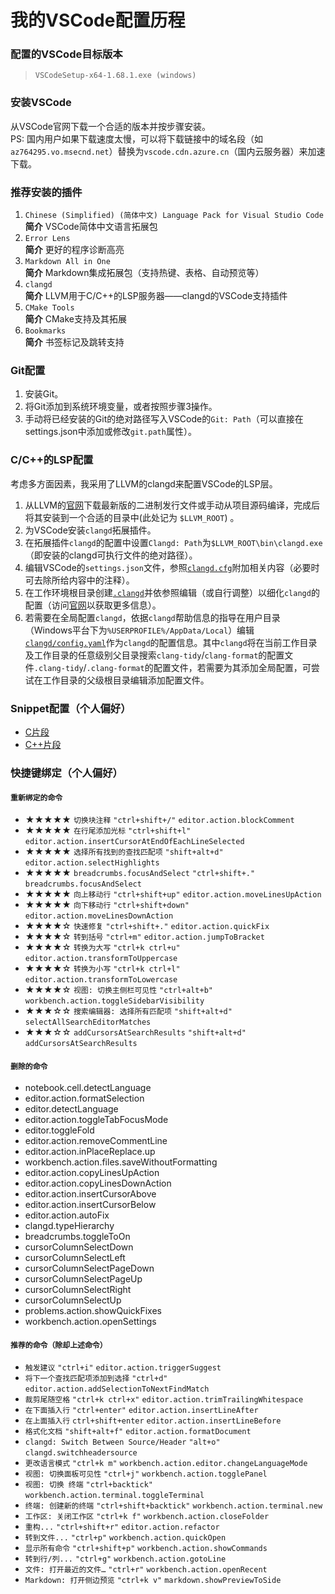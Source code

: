 # 我的VSCode配置历程

### 配置的VSCode目标版本
> `VSCodeSetup-x64-1.68.1.exe (windows)` <br>

### 安装VSCode
从VSCode官网下载一个合适的版本并按步骤安装。 <br>
PS: 国内用户如果下载速度太慢，可以将下载链接中的域名段（如`az764295.vo.msecnd.net`）替换为`vscode.cdn.azure.cn`（国内云服务器）来加速下载。

### 推荐安装的插件
1. `Chinese (Simplified) (简体中文) Language Pack for Visual Studio Code` <br>
    **简介** VSCode简体中文语言拓展包
2. `Error Lens` <br>
    **简介** 更好的程序诊断高亮
3. `Markdown All in One` <br>
    **简介** Markdown集成拓展包（支持热键、表格、自动预览等）
4. `clangd` <br>
    **简介** LLVM用于C/C++的LSP服务器——clangd的VSCode支持插件
5. `CMake Tools` <br>
    **简介** CMake支持及其拓展
6. `Bookmarks` <br>
    **简介** 书签标记及跳转支持

### Git配置
1. 安装Git。
2. 将Git添加到系统环境变量，或者按照步骤3操作。
3. 手动将已经安装的Git的绝对路径写入VSCode的`Git: Path`（可以直接在settings.json中添加或修改`git.path`属性）。

### C/C++的LSP配置
考虑多方面因素，我采用了LLVM的clangd来配置VSCode的LSP层。

1. 从LLVM的[官网](https://releases.llvm.org/)下载最新版的二进制发行文件或手动从项目源码编译，完成后将其安装到一个合适的目录中(此处记为 `$LLVM_ROOT`) 。
2. 为VSCode安装`clangd`拓展插件。
3. 在拓展插件`clangd`的配置中设置`Clangd: Path`为`$LLVM_ROOT\bin\clangd.exe`（即安装的clangd可执行文件的绝对路径）。
4. 编辑VSCode的`settings.json`文件，参照[`clangd.cfg`](./config/clangd/clangd.cfg)附加相关内容（必要时可去除所给内容中的注释）。
5. 在工作环境根目录创建[`.clangd`](./config/clangd/.clangd)并依参照编辑（或自行调整）以细化`clangd`的配置（访问[官网](https://clangd.llvm.org)以获取更多信息）。
6. 若需要在全局配置`clangd`，依据`clangd`帮助信息的指导在用户目录（Windows平台下为`%USERPROFILE%/AppData/Local`）编辑[`clangd/config.yaml`](./config/clangd/config.yaml)作为`clangd`的配置信息。其中`clangd`将在当前工作目录及工作目录的任意级别父目录搜索`clang-tidy`/`clang-format`的配置文件`.clang-tidy`/`.clang-format`的配置文件，若需要为其添加全局配置，可尝试在工作目录的父级根目录编辑添加配置文件。

### Snippet配置（个人偏好）
- [C片段](./config/snippet/c.json)
- [C++片段](./config/snippet/cpp.json)

### 快捷键绑定（个人偏好）
#### `重新绑定的命令`
- ★★★★★ `切换块注释` `"ctrl+shift+/"` `editor.action.blockComment`
- ★★★★★ `在行尾添加光标` `"ctrl+shift+l"` `editor.action.insertCursorAtEndOfEachLineSelected`
- ★★★★★ `选择所有找到的查找匹配项` `"shift+alt+d"` `editor.action.selectHighlights`
- ★★★★★ `breadcrumbs.focusAndSelect` `"ctrl+shift+."` `breadcrumbs.focusAndSelect`
- ★★★★★ `向上移动行` `"ctrl+shift+up"` `editor.action.moveLinesUpAction`
- ★★★★★ `向下移动行` `"ctrl+shift+down"` `editor.action.moveLinesDownAction`
- ★★★★☆ `快速修复` `"ctrl+shift+."` `editor.action.quickFix`
- ★★★★☆ `转到括号` `"ctrl+m"` `editor.action.jumpToBracket`
- ★★★★☆ `转换为大写` `"ctrl+k ctrl+u"` `editor.action.transformToUppercase`
- ★★★★☆ `转换为小写` `"ctrl+k ctrl+l"` `editor.action.transformToLowercase`
- ★★★★☆ `视图: 切换主侧栏可见性` `"ctrl+alt+b"` `workbench.action.toggleSidebarVisibility`
- ★★★☆☆ `搜索编辑器: 选择所有匹配项` `"shift+alt+d"` `selectAllSearchEditorMatches`
- ★★★☆☆ `addCursorsAtSearchResults` `"shift+alt+d"` `addCursorsAtSearchResults`
#### `删除的命令`
- notebook.cell.detectLanguage
- editor.action.formatSelection
- editor.detectLanguage
- editor.action.toggleTabFocusMode
- editor.toggleFold
- editor.action.removeCommentLine
- editor.action.inPlaceReplace.up
- workbench.action.files.saveWithoutFormatting
- editor.action.copyLinesUpAction
- editor.action.copyLinesDownAction
- editor.action.insertCursorAbove
- editor.action.insertCursorBelow
- editor.action.autoFix
- clangd.typeHierarchy
- breadcrumbs.toggleToOn
- cursorColumnSelectDown
- cursorColumnSelectLeft
- cursorColumnSelectPageDown
- cursorColumnSelectPageUp
- cursorColumnSelectRight
- cursorColumnSelectUp
- problems.action.showQuickFixes
- workbench.action.openSettings
#### `推荐的命令（除却上述命令）`
- `触发建议` `"ctrl+i"` `editor.action.triggerSuggest`
- `将下一个查找匹配项添加到选择` `"ctrl+d"` `editor.action.addSelectionToNextFindMatch`
- `裁剪尾随空格` `"ctrl+k ctrl+x"` `editor.action.trimTrailingWhitespace`
- `在下面插入行` `"ctrl+enter"` `editor.action.insertLineAfter`
- `在上面插入行` `ctrl+shift+enter` `editor.action.insertLineBefore`
- `格式化文档` `"shift+alt+f"` `editor.action.formatDocument`
- `clangd: Switch Between Source/Header` `"alt+o"` `clangd.switchheadersource`
- `更改语言模式` `"ctrl+k m"` `workbench.action.editor.changeLanguageMode`
- `视图: 切换面板可见性` `"ctrl+j"` `workbench.action.togglePanel`
- `视图: 切换 终端` `"ctrl+backtick"` `workbench.action.terminal.toggleTerminal`
- `终端: 创建新的终端` `"ctrl+shift+backtick"` `workbench.action.terminal.new`
- `工作区: 关闭工作区` `"ctrl+k f"` `workbench.action.closeFolder`
- `重构...` `"ctrl+shift+r"` `editor.action.refactor`
- `转到文件...` `"ctrl+p"` `workbench.action.quickOpen`
- `显示所有命令` `"ctrl+shift+p"` `workbench.action.showCommands`
- `转到行/列...` `"ctrl+g"` `workbench.action.gotoLine`
- `文件: 打开最近的文件…` `"ctrl+r"` `workbench.action.openRecent`
- `Markdown: 打开侧边预览` `"ctrl+k v"` `markdown.showPreviewToSide`
